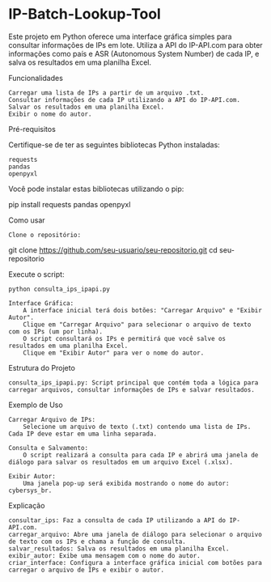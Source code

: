 # IP-Batch-Lookup-Tool
Este projeto em Python oferece uma interface gráfica simples para consultar informações de IPs em lote. Utiliza a API do IP-API.com para obter informações como país e ASR (Autonomous System Number) de cada IP, e salva os resultados em uma planilha Excel.

Funcionalidades

    Carregar uma lista de IPs a partir de um arquivo .txt.
    Consultar informações de cada IP utilizando a API do IP-API.com.
    Salvar os resultados em uma planilha Excel.
    Exibir o nome do autor.

Pré-requisitos

Certifique-se de ter as seguintes bibliotecas Python instaladas:

    requests
    pandas
    openpyxl

Você pode instalar estas bibliotecas utilizando o pip:


pip install requests pandas openpyxl

Como usar

    Clone o repositório:

git clone https://github.com/seu-usuario/seu-repositorio.git
cd seu-repositorio

Execute o script:

    python consulta_ips_ipapi.py

    Interface Gráfica:
        A interface inicial terá dois botões: "Carregar Arquivo" e "Exibir Autor".
        Clique em "Carregar Arquivo" para selecionar o arquivo de texto com os IPs (um por linha).
        O script consultará os IPs e permitirá que você salve os resultados em uma planilha Excel.
        Clique em "Exibir Autor" para ver o nome do autor.

Estrutura do Projeto

    consulta_ips_ipapi.py: Script principal que contém toda a lógica para carregar arquivos, consultar informações de IPs e salvar resultados.

Exemplo de Uso

    Carregar Arquivo de IPs:
        Selecione um arquivo de texto (.txt) contendo uma lista de IPs. Cada IP deve estar em uma linha separada.

    Consulta e Salvamento:
        O script realizará a consulta para cada IP e abrirá uma janela de diálogo para salvar os resultados em um arquivo Excel (.xlsx).

    Exibir Autor:
        Uma janela pop-up será exibida mostrando o nome do autor: cybersys_br.
Explicação

    consultar_ips: Faz a consulta de cada IP utilizando a API do IP-API.com.
    carregar_arquivo: Abre uma janela de diálogo para selecionar o arquivo de texto com os IPs e chama a função de consulta.
    salvar_resultados: Salva os resultados em uma planilha Excel.
    exibir_autor: Exibe uma mensagem com o nome do autor.
    criar_interface: Configura a interface gráfica inicial com botões para carregar o arquivo de IPs e exibir o autor.
